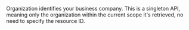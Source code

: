 Organization identifies your business company. This is a singleton API, meaning only the organization within the current scope it's retrieved, no need to specify the resource ID.
